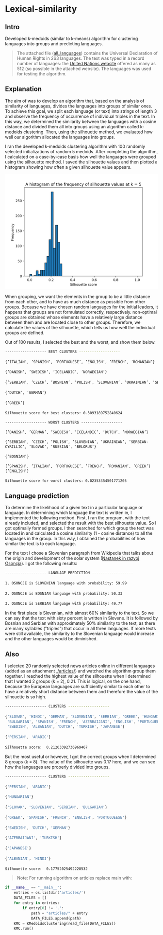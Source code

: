 # Lexical-similarity

## Intro

Developed k-medoids (similar to k-means) algorithm for clustering languages into groups and predicting languages.

> The attached file ([all_languages](https://github.com/simenravnik/lexical-similarity/tree/master/all_languages)) contains the Universal Declaration of Human Rights in 263 languages. The text was typed in a record number of languages: the <a href="http://www.ohchr.org/EN/UDHR/Pages/Introduction.aspx">United Nations website</a> offered as many as 512 (so possible in the attached website). The languages was used for testing the algorithm.

## Explanation

The aim of was to develop an algorithm that, based on the analysis of similarity of languages, divides the languages into groups of similar ones. To achieve this goal, we split each language (or text) into strings of length 3 and observe the frequency of occurrence of individual triples in the text. In this way, we determined the similarity between the languages with a cosine distance and divided them all into groups using an algorithm called k-medoids clustering. Then, using the silhouette method, we evaluated how well our algorithm allocated the languages into groups.

I ran the developed k-medoids clustering algorithm with 100 randomly selected initializations of random 5 medoids. After completing the algorithm, I calculated on a case-by-case basis how well the languages were grouped using the silhouette method. I saved the silhouette values and then plotted a histogram showing how often a given silhouette value appears.

![Silhouette score histogram](https://github.com/simenravnik/lexical-similarity/blob/master/hist-eng.png "Silhouette score histogram")

When grouping, we want the elements in the group to be a little distance from each other, and to have as much distance as possible from other groups. Because we have chosen random languages for the initial leaders, it happens that groups are not formulated correctly, respectively. non-optimal groups are obtained whose elements have a relatively large distance between them and are located close to other groups. Therefore, we calculate the values of the silhouette, which tells us how well the individual groups are defined.

Out of 100 results, I selected the best and the worst, and show them below.

```bash
------------------- BEST CLUSTERS -------------------

{’ITALIAN’, ’SPANISH’, ’PORTUGUESE’, ’ENGLISH’, ’FRENCH’, ’ROMANIAN’}

{’DANISH’, ’SWEDISH’, ’ICELANDIC’, ’NORWEGIAN’}

{’SERBIAN’, ’CZECH’, ’BOSNIAN’, ’POLISH’, ’SLOVENIAN’, ’UKRAINIAN’, ’SERBIAN-CYRILLIC’, ’SLOVAK’, ’RUSSIAN’, ’BELORUS’}

{’DUTCH’, ’GERMAN’}

{’GREEK’}

Silhouette score for best clusters: 0.3093189752840624
```

```bahs
------------------- WORST CLUSTERS -------------------

{’DANISH’, ’GERMAN’, ’SWEDISH’, ’ICELANDIC’, ’DUTCH’, ’NORWEGIAN’}

{’SERBIAN’, ’CZECH’, ’POLISH’, ’SLOVENIAN’, ’UKRAINIAN’, ’SERBIAN-CYRILLIC’, ’SLOVAK’, ’RUSSIAN’, ’BELORUS’}

{’BOSNIAN’}

{’SPANISH’, ’ITALIAN’, ’PORTUGUESE’, ’FRENCH’, ’ROMANIAN’, ’GREEK’} {’ENGLISH’}

Silhouette score for worst clusters: 0.02353354501771205
```

## Language prediction

To determine the likelihood of a given text in a particular language or language. In determining which language the text is written in, I implemented the following method. First, I ran the program, with the text already included, and selected the result with the best silhouette value. So I got optimally formed groups. I then searched for which group the text was located in and calculated a cosine similarity (1 - cosine distance) to all the languages in the group. In this way, I obtained the probabilities of how similar the text is to each language.

For the text I chose a Slovenian paragraph from Wikipedia that talks about the origin and development of the solar system ([Nastanek in razvoj Osoncja](https://github.com/simenravnik/lexical-similarity/blob/master/osoncje.txt)). I got the following results:

```bash
------------------- LANGUAGE PREDICTION ------------------- 

1. OSONCJE is SLOVENIAN language with probability: 59.99
 
2. OSONCJE is BOSNIAN language with probability: 50.33

3. OSONCJE is SERBIAN language with probability: 49.77
```

In the first place is Slovenian, with almost 60% similarity to the text. So we can say that the text with sixty percent is written in Slovene. It is followed by Bosnian and Serbian with approximately 50% similarity to the text, as there are many syllables ("triples") that occur in all three languages. If more texts were still available, the similarity to the Slovenian language would increase and the other languages would be diminished.

## Also

I selected 20 randomly selected news articles online in different languages (added as an attachment [./articles/](https://github.com/simenravnik/lexical-similarity/tree/master/articles)) and watched the algorithm group them together. I reached the highest value of the silhouette when I determined that I wanted 2 groups (k = 2), 0.21. This is logical, on the one hand, because the European languages are sufficiently similar to each other to have a relatively short distance between them and therefore the value of the silhouette is so high.

```bash
------------------- CLUSTERS -------------------

{'SLOVAK', 'HINDI', 'GERMAN', 'SLOVENIAN', 'SERBIAN', 'GREEK', 'HUNGARIAN', 
 'BULGARIAN', 'SPANISH', 'FRENCH', 'AZERBAIJANI', 'ENGLISH', 'PORTUGUEESE', 
 'SWEDISH', 'ALBANIAN', 'DUTCH', 'TURKISH', 'JAPANESE'}

{'PERSIAN', 'ARABIC'}

Silhouette score:  0.21203392736969467
```

But the most useful or however, I got the correct groups when I determined 8 groups (k = 8). The value of the silhouette was 0.17 here, and we can see how the languages are properly divided into groups.

```bash
------------------- CLUSTERS -------------------

{'PERSIAN', 'ARABIC'}

{'HUNGARIAN'}

{'SLOVAK', 'SLOVENIAN', 'SERBIAN', 'BULGARIAN'}

{'GREEK', 'SPANISH', 'FRENCH', 'ENGLISH', 'PORTUGUEESE'}

{'SWEDISH', 'DUTCH', 'GERMAN'}

{'AZERBAIJANI', 'TURKISH'}

{'JAPANESE'}

{'ALBANIAN', 'HINDI'}

Silhouette score:  0.17752025492228532
```

> Note: For running algorithm on articles replace main with:

```python
if __name__ == "__main__":
    entries = os.listdir('articles/')
    DATA_FILES = []
    for entry in entries:
        if entry[0] != '.':
            path = "articles/" + entry
            DATA_FILES.append(path)
    KMC = KMedoidsClustering(read_file(DATA_FILES))
    KMC.run()
```